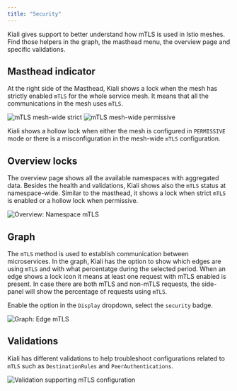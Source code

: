 ```yaml
---
title: "Security"
---
```


Kiali gives support to better understand how mTLS is used in Istio meshes. Find those helpers in the graph, the masthead menu, the overview page and specific validations.

## Masthead indicator

At the right side of the Masthead, Kiali shows a lock when the mesh has strictly enabled `mTLS` for the whole service mesh. It means that all the communications in the mesh uses `mTLS`.

![mTLS mesh-wide strict](/images/documentation/features/security-masthead-mtls.png "mTLS mesh-wide strict")
![mTLS mesh-wide permissive](/images/documentation/features/security-masthead-mtls-hollow.png "mTLS mesh-wide permissive")

Kiali shows a hollow lock when either the mesh is configured in `PERMISSIVE` mode or there is a misconfiguration in the mesh-wide `mTLS` configuration.

## Overview locks

The overview page shows all the available namespaces with aggregated data. Besides the health and validations, Kiali shows also the `mTLS` status at namespace-wide. Similar to the masthead, it shows a lock when strict `mTLS` is enabled or a hollow lock when permissive.

![Overview: Namespace mTLS](/images/documentation/features/security-overview-mtls.png "Overview: Namespace mTLS")

## Graph

The `mTLS` method is used to establish communication between microservices. In the graph, Kiali has the option to show which edges are using `mTLS` and with what percentatge during the selected period. When an edge shows a lock icon it means at least one request with mTLS enabled is present. In case there are both mTLS and non-mTLS requests, the side-panel will show the percentage of requests using `mTLS`.

Enable the option in the `Display` dropdown, select the `security` badge.

![Graph: Edge mTLS](/images/documentation/features/security-graph-mtls.png "Graph: Edge mTLS")

## Validations

Kiali has different validations to help troubleshoot configurations related to `mTLS` such as `DestinationRules` and `PeerAuthentications`.

![Validation supporting mTLS configuration](/images/documentation/features/security-config-validation.png "Validation supporting mTLS configuration")

